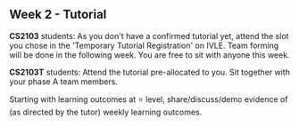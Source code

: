 <link rel="stylesheet" href="{{baseUrl}}/css/main.css">
<link rel="stylesheet" href="{{baseUrl}}/css/schedule.css">

<div class="website-content">

## Week 2 - Tutorial

<div id="main">


<panel type="info" header="Tutorial selection and seating arrangement" expandable expanded no-close>

**CS2103** students: As you don't have a confirmed tutorial yet, attend the slot you chose in the 'Temporary Tutorial Registration' on IVLE. Team forming will be done in the following week. You are free to sit with anyone this week.

**CS2103T** students: Attend the tutorial pre-allocated to you. Sit together with your phase A team members.

</panel>


<panel type="info" header="Show evidence of weekly learning outcomes" expandable expanded no-close>

Starting with learning outcomes at :star: level, share/discuss/demo evidence of (as directed by the tutor) weekly learning outcomes.

</panel>

</div>
</div>
